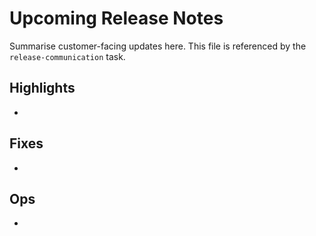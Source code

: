 # Upcoming Release Notes

Summarise customer-facing updates here. This file is referenced by the `release-communication` task.

## Highlights
- 

## Fixes
- 

## Ops
- 
